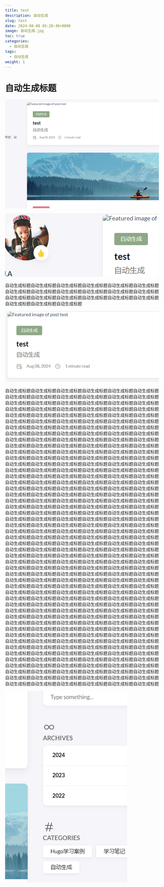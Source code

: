 ```yaml
---
title: test
description: 自动生成
slug: test
date: 2024-08-08 05:28:48+0000
image: 自动生成.jpg
toc: true
categories:
  - 自动生成
tags:
  - 自动生成
weight: 1
---
```

# 自动生成标题

![image-20240808052939964](img/image-20240808052939964.png)

![image-20240808053007198](img/image-20240808053007198.png)

自动生成标题自动生成标题自动生成标题自动生成标题自动生成标题自动生成标题自动生成标题自动生成标题自动生成标题自动生成标题自动生成标题自动生成标题自动生成标题自动生成标题自动生成标题自动生成标题自动生成标题自动生成标题自动生成标题自动生成标题自动生成标题

![image-20240808053022703](img/image-20240808053022703.png)

自动生成标题自动生成标题自动生成标题自动生成标题自动生成标题自动生成标题自动生成标题自动生成标题自动生成标题自动生成标题自动生成标题自动生成标题自动生成标题自动生成标题自动生成标题自动生成标题自动生成标题自动生成标题自动生成标题自动生成标题自动生成标题自动生成标题自动生成标题自动生成标题自动生成标题自动生成标题自动生成标题自动生成标题自动生成标题自动生成标题自动生成标题自动生成标题自动生成标题自动生成标题自动生成标题自动生成标题自动生成标题自动生成标题自动生成标题自动生成标题自动生成标题自动生成标题自动生成标题自动生成标题自动生成标题自动生成标题自动生成标题自动生成标题自动生成标题自动生成标题自动生成标题自动生成标题自动生成标题自动生成标题自动生成标题自动生成标题自动生成标题自动生成标题自动生成标题自动生成标题自动生成标题自动生成标题自动生成标题自动生成标题自动生成标题自动生成标题自动生成标题自动生成标题自动生成标题自动生成标题自动生成标题自动生成标题自动生成标题自动生成标题自动生成标题自动生成标题自动生成标题自动生成标题自动生成标题自动生成标题自动生成标题自动生成标题自动生成标题自动生成标题自动生成标题自动生成标题自动生成标题自动生成标题自动生成标题自动生成标题自动生成标题自动生成标题自动生成标题自动生成标题自动生成标题自动生成标题自动生成标题自动生成标题自动生成标题自动生成标题自动生成标题自动生成标题自动生成标题自动生成标题自动生成标题自动生成标题自动生成标题自动生成标题自动生成标题自动生成标题自动生成标题自动生成标题自动生成标题自动生成标题自动生成标题自动生成标题自动生成标题自动生成标题自动生成标题自动生成标题自动生成标题自动生成标题自动生成标题自动生成标题自动生成标题自动生成标题自动生成标题自动生成标题自动生成标题自动生成标题自动生成标题自动生成标题自动生成标题自动生成标题自动生成标题自动生成标题自动生成标题自动生成标题自动生成标题自动生成标题自动生成标题自动生成标题自动生成标题自动生成标题自动生成标题自动生成标题自动生成标题自动生成标题自动生成标题自动生成标题自动生成标题自动生成标题自动生成标题自动生成标题自动生成标题自动生成标题自动生成标题自动生成标题自动生成标题自动生成标题自动生成标题自动生成标题自动生成标题自动生成标题自动生成标题自动生成标题自动生成标题自动生成标题自动生成标题自动生成标题自动生成标题自动生成标题自动生成标题自动生成标题自动生成标题自动生成标题自动生成标题自动生成标题自动生成标题自动生成标题自动生成标题自动生成标题自动生成标题自动生成标题自动生成标题自动生成标题自动生成标题自动生成标题自动生成标题自动生成标题自动生成标题自动生成标题自动生成标题自动生成标题自动生成标题自动生成标题自动生成标题自动生成标题自动生成标题自动生成标题自动生成标题自动生成标题自动生成标题自动生成标题自动生成标题自动生成标题自动生成标题自动生成标题自动生成标题自动生成标题自动生成标题自动生成标题自动生成标题自动生成标题自动生成标题自动生成标题自动生成标题自动生成标题自动生成标题自动生成标题自动生成标题自动生成标题自动生成标题自动生成标题自动生成标题自动生成标题自动生成标题自动生成标题自动生成标题自动生成标题自动生成标题自动生成标题自动生成标题自动生成标题自动生成标题自动生成标题自动生成标题自动生成标题自动生成标题自动生成标题自动生成标题自动生成标题自动生成标题自动生成标题自动生成标题自动生成标题自动生成标题自动生成标题自动生成标题自动生成标题自动生成标题自动生成标题自动生成标题自动生成标题自动生成标题自动生成标题自动生成标题自动生成标题自动生成标题自动生成标题自动生成标题自动生成标题自动生成标题自动生成标题自动生成标题自动生成标题自动生成标题自动生成标题自动生成标题自动生成标题自动生成标题自动生成标题自动生成标题自动生成标题自动生成标题自动生成标题自动生成标题自动生成标题自动生成标题自动生成标题自动生成标题自动生成标题自动生成标题自动生成标题自动生成标题自动生成标题自动生成标题自动生成标题自动生成标题自动生成标题自动生成标题自动生成标题自动生成标题自动生成标题

![image-20240808053034568](img/image-20240808053034568.png)

